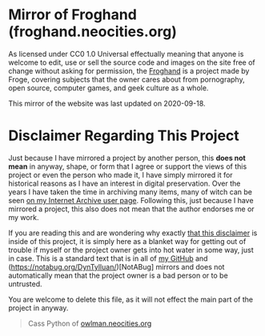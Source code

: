 # Mirror of Froghand (froghand.neocities.org)
As licensed under CC0 1.0 Universal effectually meaning that anyone is welcome to edit, use or sell the source code and images on the site free of change without asking for permission, the [Froghand](https://frogesay.neocities.org) is a project made by Froge, covering subjects that the owner cares about from pornography, open source, computer games, and geek culture as a whole.

This mirror of the website was last updated on 2020-09-18.

# Disclaimer Regarding This Project
Just because I have mirrored a project by another person, this **does not mean** in anyway, shape, or form that I agree or support the views of this project or even the person who made it, I have simply mirrored it for historical reasons as I have an interest in digital preservation. Over the years I have taken the time in archiving many items, many of witch can be seen [on my Internet Archive user page](https://archive.org/details/@14jammar). Following this, just because I have mirrored a project, this also does not mean that the author endorses me or my work.

If you are reading this and are wondering why exactly [that this disclaimer](https://github.com/DynTylluan/disclaimer) is inside of this project, it is simply here as a blanket way for getting out of trouble if myself or the project owner gets into hot water in some way, just in case. This is a standard text that is in all of [my GitHub](https://github.com/DynTylluan/) and (https://notabug.org/DynTylluan/)[NotABug] mirrors and does not automatically mean that the project owner is a bad person or to be untrusted.

You are welcome to delete this file, as it will not effect the main part of the project in anyway.

> Cass Python of [owlman.neocities.org](https://owlman.neocities.org)